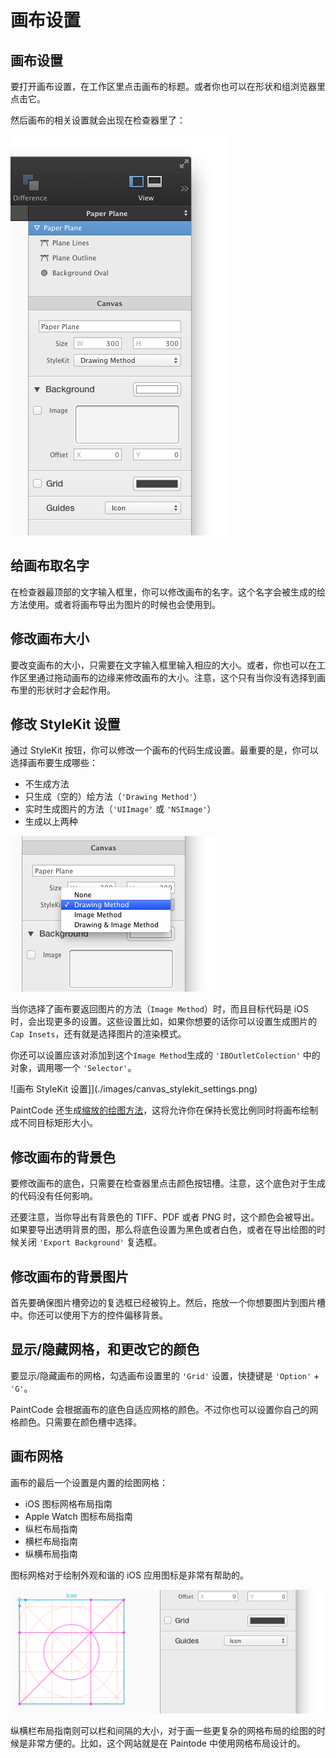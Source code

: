 # 画布设置

## 画布设置

要打开画布设置，在工作区里点击画布的标题。或者你也可以在形状和组浏览器里点击它。

然后画布的相关设置就会出现在检查器里了：

![画布设置](./images/canvas_settings_2.png)

## 给画布取名字

在检查器最顶部的文字输入框里，你可以修改画布的名字。这个名字会被生成的绘方法使用。或者将画布导出为图片的时候也会使用到。

## 修改画布大小

要改变画布的大小，只需要在文字输入框里输入相应的大小。或者，你也可以在工作区里通过拖动画布的边缘来修改画布的大小。注意，这个只有当你没有选择到画布里的形状时才会起作用。

## 修改 StyleKit 设置

通过 StyleKit 按钮，你可以修改一个画布的代码生成设置。最重要的是，你可以选择画布要生成哪些：

- 不生成方法
- 只生成（空的）绘方法（`'Drawing Method'`）
- 实时生成图片的方法（`'UIImage'` 或 `'NSImage'`）
- 生成以上两种

![画布设置弹框](./images/canvas_stylekit_popup.png)

当你选择了画布要返回图片的方法（`Image Method`）时，而且目标代码是 iOS 时，会出现更多的设置。这些设置比如，如果你想要的话你可以设置生成图片的 `Cap Insets`，还有就是选择图片的渲染模式。

你还可以设置应该对添加到这个`Image Method`生成的 `'IBOutletColection'` 中的对象，调用哪一个 `'Selector'`。

![画布 StyleKit 设置]](./images/canvas_stylekit_settings.png)

PaintCode 还生成[缩放的绘图方法](Part.5.stylekits&code_generation.C.resizing_drawing_methods.md)，这将允许你在保持长宽比例同时将画布绘制成不同目标矩形大小。

## 修改画布的背景色

要修改画布的底色，只需要在检查器里点击颜色按钮槽。注意，这个底色对于生成的代码没有任何影响。

还要注意，当你导出有背景色的 TIFF、PDF 或者 PNG 时，这个颜色会被导出。如果要导出透明背景的图，那么将底色设置为黑色或者白色，或者在导出绘图的时候关闭 `'Export Background'` 复选框。

## 修改画布的背景图片

首先要确保图片槽旁边的复选框已经被钩上。然后，拖放一个你想要图片到图片槽中。你还可以使用下方的控件偏移背景。

## 显示/隐藏网格，和更改它的颜色

要显示/隐藏画布的网格，勾选画布设置里的 `'Grid'` 设置，快捷键是 `'Option'` + `'G'`。

PaintCode 会根据画布的底色自适应网格的颜色。不过你也可以设置你自己的网格颜色。只需要在颜色槽中选择。

## 画布网格

画布的最后一个设置是内置的绘图网格：

- iOS 图标网格布局指南
- Apple Watch 图标布局指南
- 纵栏布局指南
- 横栏布局指南
- 纵横布局指南

图标网格对于绘制外观和谐的 iOS 应用图标是非常有帮助的。

![图标网格](./images/icon_guide.png)

纵横栏布局指南则可以栏和间隔的大小，对于画一些更复杂的网格布局的绘图的时候是非常方便的。比如，这个网站就是在 Paintode 中使用网格布局设计的。
